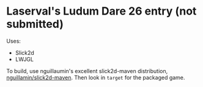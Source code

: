 # Laserval's Ludum Dare 26 entry (not submitted)

Uses:
* Slick2d
* LWJGL

To build, use nguillaumin's excellent slick2d-maven distribution, [nguillamin/slick2d-maven](https://github.com/nguillaumin/slick2d-maven). Then look in `target` for the packaged game.
